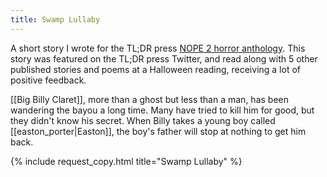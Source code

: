 ```yaml
---
title: Swamp Lullaby
---
```


A short story I wrote for the TL;DR press [NOPE 2 horror anthology](http://tldrpress.org/index.php/2020/10/16/nope-2-line-up-announcement/). This story was featured on the TL;DR press Twitter, and read along with 5 other published stories and poems at a Halloween reading, receiving a lot of positive feedback.

[[Big Billy Claret]], more than a ghost but less than a man, has been wandering the bayou a long time. Many have tried to kill him for good, but they didn't know his secret. When Billy takes a young boy called [[easton_porter|Easton]], the boy's father will stop at nothing to get him back.

{% include request_copy.html title="Swamp Lullaby" %}

